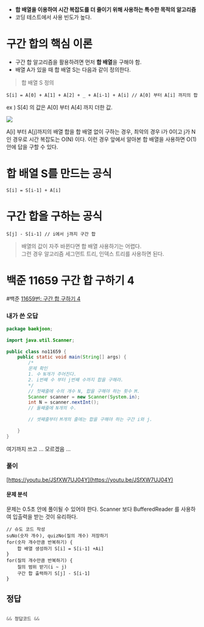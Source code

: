 - **합 배열을 이용하여 시간 복잡도를 더 줄이기 위해 사용하는 특수한 목적의 알고리즘**
- 코딩 테스트에서 사용 빈도가 높다.

# 구간 합의 핵심 이론
- 구간 합 알고리즘을 활용하려면 먼저 **합 배열**을 구해야 함.
- 배열 A가 있을 때 합 배열 S는 다음과 같이 정의한다.

> 합 배열 S 정의<br>
```
S[i] = A[0] + A[1] + A[2] + _ + A[i-1] + A[i] // A[0] 부터 A[i] 까지의 합
```
ex ) S[4] 의 값은 A[0] 부터 A[4] 까지 더한 값.

![](https://i.imgur.com/FtSTt5U.png)

A[i] 부터 A[j]까지의 배열 합을 합 배열 없이 구하는 경우, 최악의 경우 i가 0이고 j가 N인 경우로 시간 복잡도는 O(N) 이다. 이런 경우 앞에서 알아본 합 배열을 사용하면 O(1) 안에 답을 구할 수 있다.

# 합 배열 S를 만드는 공식
```
S[i] = S[i-1] + A[i]
```

#  구간 합을 구하는 공식
```
S[j] - S[i-1] // i에서 j까지 구간 합 
```

> 배열의 값이 자주 바뀐다면 합 배열 사용하기는 어렵다.<br>
> 그런 경우 알고리즘 세그먼트 트리, 인덱스 트리를 사용하면 된다.

# 백준 11659 구간 합 구하기 4
#백준 
[11659번: 구간 합 구하기 4](https://www.acmicpc.net/problem/11659)

### 내가 쓴 오답
```java
package baekjoon;  
  
import java.util.Scanner;  
  
public class no11659 {  
    public static void main(String[] args) {  
        /*  
        문제 확인  
        1. 수 N개가 주어진다.  
        2. i번째 수 부터 j번째 수까지 합을 구해라.  
        */  
        // 첫째줄에 수의 개수 N, 합을 구해야 하는 횟수 M.
        Scanner scanner = new Scanner(System.in);  
        int N = scanner.nextInt();  
        // 둘째줄에 N개의 수.  
  
        // 셋째줄부터 M개의 줄에는 합을 구해야 하는 구간 i와 j.  
  
    }  
}
```

여기까지 쓰고 ... 모르겠음 ... 

###  풀이
[https://youtu.be/JSfXW7UJ04Y](https://youtu.be/JSfXW7UJ04Y)

#### 문제 분석
문제는 0.5초 안에 풀이될 수 있어야 한다.
Scanner 보다 BufferedReader 를 사용하여 입출력을 받는 것이 유리하다.

```
// 슈도 코드 작성
suNo(숫자 개수), quizNo(질의 개수) 저장하기
for(숫자 개수만큼 반복하기) {
	합 배열 생성하기 S[i] = S[i-1] +Ai]
}
for(질의 개수만큼 반복하기) {
	질의 범위 받기(i ~ j)
	구간 합 출력하기 S[j] - S[i-1]
}
```

## 정답
```java

&& 정답코드 &&

```